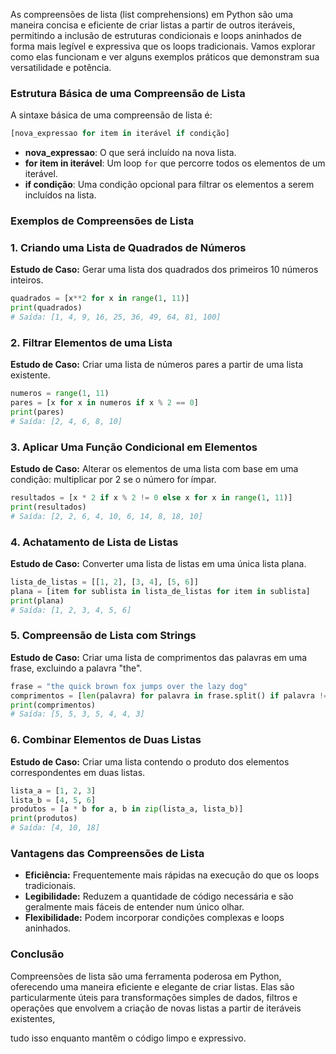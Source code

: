 
As compreensões de lista (list comprehensions) em Python são uma maneira concisa e eficiente de criar listas a partir de outros iteráveis, permitindo a inclusão de estruturas condicionais e loops aninhados de forma mais legível e expressiva que os loops tradicionais. Vamos explorar como elas funcionam e ver alguns exemplos práticos que demonstram sua versatilidade e potência.

### Estrutura Básica de uma Compreensão de Lista

A sintaxe básica de uma compreensão de lista é:

```python
[nova_expressao for item in iterável if condição]

```

- **nova_expressao**: O que será incluído na nova lista.
- **for item in iterável**: Um loop `for` que percorre todos os elementos de um iterável.
- **if condição**: Uma condição opcional para filtrar os elementos a serem incluídos na lista.

### Exemplos de Compreensões de Lista

### 1. Criando uma Lista de Quadrados de Números

**Estudo de Caso:** Gerar uma lista dos quadrados dos primeiros 10 números inteiros.

```python
quadrados = [x**2 for x in range(1, 11)]
print(quadrados)
# Saída: [1, 4, 9, 16, 25, 36, 49, 64, 81, 100]

```

### 2. Filtrar Elementos de uma Lista

**Estudo de Caso:** Criar uma lista de números pares a partir de uma lista existente.

```python
numeros = range(1, 11)
pares = [x for x in numeros if x % 2 == 0]
print(pares)
# Saída: [2, 4, 6, 8, 10]

```

### 3. Aplicar Uma Função Condicional em Elementos

**Estudo de Caso:** Alterar os elementos de uma lista com base em uma condição: multiplicar por 2 se o número for ímpar.

```python
resultados = [x * 2 if x % 2 != 0 else x for x in range(1, 11)]
print(resultados)
# Saída: [2, 2, 6, 4, 10, 6, 14, 8, 18, 10]

```

### 4. Achatamento de Lista de Listas

**Estudo de Caso:** Converter uma lista de listas em uma única lista plana.

```python
lista_de_listas = [[1, 2], [3, 4], [5, 6]]
plana = [item for sublista in lista_de_listas for item in sublista]
print(plana)
# Saída: [1, 2, 3, 4, 5, 6]

```

### 5. Compreensão de Lista com Strings

**Estudo de Caso:** Criar uma lista de comprimentos das palavras em uma frase, excluindo a palavra "the".

```python
frase = "the quick brown fox jumps over the lazy dog"
comprimentos = [len(palavra) for palavra in frase.split() if palavra != "the"]
print(comprimentos)
# Saída: [5, 5, 3, 5, 4, 4, 3]

```

### 6. Combinar Elementos de Duas Listas

**Estudo de Caso:** Criar uma lista contendo o produto dos elementos correspondentes em duas listas.

```python
lista_a = [1, 2, 3]
lista_b = [4, 5, 6]
produtos = [a * b for a, b in zip(lista_a, lista_b)]
print(produtos)
# Saída: [4, 10, 18]

```

### Vantagens das Compreensões de Lista

- **Eficiência:** Frequentemente mais rápidas na execução do que os loops tradicionais.
- **Legibilidade:** Reduzem a quantidade de código necessária e são geralmente mais fáceis de entender num único olhar.
- **Flexibilidade:** Podem incorporar condições complexas e loops aninhados.

### Conclusão

Compreensões de lista são uma ferramenta poderosa em Python, oferecendo uma maneira eficiente e elegante de criar listas. Elas são particularmente úteis para transformações simples de dados, filtros e operações que envolvem a criação de novas listas a partir de iteráveis existentes,

tudo isso enquanto mantêm o código limpo e expressivo.